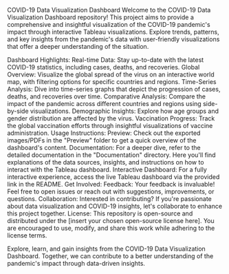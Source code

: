 COVID-19 Data Visualization Dashboard
Welcome to the COVID-19 Data Visualization Dashboard repository! This project aims to provide a comprehensive and insightful visualization of the COVID-19 pandemic's impact through interactive Tableau visualizations. Explore trends, patterns, and key insights from the pandemic's data with user-friendly visualizations that offer a deeper understanding of the situation.

Dashboard Highlights:
Real-time Data: Stay up-to-date with the latest COVID-19 statistics, including cases, deaths, and recoveries.
Global Overview: Visualize the global spread of the virus on an interactive world map, with filtering options for specific countries and regions.
Time-Series Analysis: Dive into time-series graphs that depict the progression of cases, deaths, and recoveries over time.
Comparative Analysis: Compare the impact of the pandemic across different countries and regions using side-by-side visualizations.
Demographic Insights: Explore how age groups and gender distribution are affected by the virus.
Vaccination Progress: Track the global vaccination efforts through insightful visualizations of vaccine administration.
Usage Instructions:
Preview: Check out the exported images/PDFs in the "Preview" folder to get a quick overview of the dashboard's content.
Documentation: For a deeper dive, refer to the detailed documentation in the "Documentation" directory. Here you'll find explanations of the data sources, insights, and instructions on how to interact with the Tableau dashboard.
Interactive Dashboard: For a fully interactive experience, access the live Tableau dashboard via the provided link in the README.
Get Involved:
Feedback: Your feedback is invaluable! Feel free to open issues or reach out with suggestions, improvements, or questions.
Collaboration: Interested in contributing? If you're passionate about data visualization and COVID-19 insights, let's collaborate to enhance this project together.
License:
This repository is open-source and distributed under the [insert your chosen open-source license here]. You are encouraged to use, modify, and share this work while adhering to the license terms.

Explore, learn, and gain insights from the COVID-19 Data Visualization Dashboard. Together, we can contribute to a better understanding of the pandemic's impact through data-driven insights.
